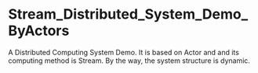 # Stream_Distributed_System_Demo_ByActors
A Distributed Computing System Demo. It is based on Actor and and its computing method is Stream. By the way, the system structure is dynamic. 

